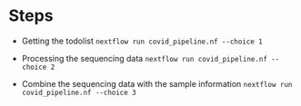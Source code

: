 # Steps

* Getting the todolist
`nextflow run covid_pipeline.nf --choice 1`

* Processing the sequencing data
`nextflow run covid_pipeline.nf --choice 2`

* Combine the sequencing data with the sample information 
`nextflow run covid_pipeline.nf --choice 3`
